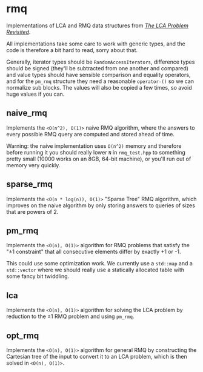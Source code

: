 rmq
===

Implementations of LCA and RMQ data structures from
[_The LCA Problem Revisited_](http://www.ics.uci.edu/~eppstein/261/BenFar-LCA-00.pdf).

All implementations take some care to work with generic types, and the
code is therefore a bit hard to read, sorry about that.

Generally, iterator types should be `RandomAccessIterators`, difference
types should be signed (they'll be subtracted from one another and
compared) and value types should have sensible comparison and equality
operators, and for the `pm_rmq` structure they need a reasonable
`operator-()` so we can normalize sub blocks.  The values will also be
copied a few times, so avoid huge values if you can.

naive_rmq
---------

Implements the `<O(n^2), O(1)>` naive RMQ algorithm, where the answers to
every possible RMQ query are computed and stored ahead of time.

Warning: the naive implementation uses `O(n^2)` memory and therefore
before running it you should really lower `N` in `rmq_test.hpp` to
something pretty small (10000 works on an 8GB, 64-bit machine), or you'll
run out of memory very quickly.

sparse_rmq
----------

Implements the `<O(n * log(n)), O(1)>` "Sparse Tree" RMQ algorithm, which
improves on the naive algorithm by only storing answers to queries of
sizes that are powers of 2.

pm_rmq
------

Implements the `<O(n), O(1)>` algorithm for RMQ problems that satisfy the
"±1 constraint" that all consecutive elements differ by exactly +1 or -1.

This could use some optimization work.  We currently use a `std::map` and
a `std::vector` where we should really use a statically allocated table
with some fancy bit twiddling.

lca
---

Implements the `<O(n), O(1)>` algorithm for solving the LCA problem by
reduction to the ±1 RMQ problem and using `pm_rmq`.

opt_rmq
-------

Implements the `<O(n), O(1)>` algorithm for general RMQ by constructing
the Cartesian tree of the input to convert it to an LCA problem, which is
then solved in `<O(n), O(1)>`.
